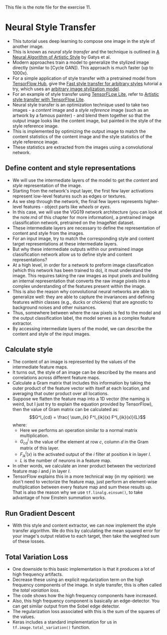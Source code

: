 This file is the note file for the exercise 11.

# Neural Style Transfer

- This tutorial uses deep learning to compose one image in the style of another image.
- This is known as *neural style transfer* and the technique is outlined in [A Neural Algorithm of Artistic Style](https://arxiv.org/abs/1508.06576) by Gatys et al.
- Modern approaches train a model to generalize the stylized image directly (similar to [Cycle GAN]). This approach is much faster (up to 1000x).
- For a simple application of style transfer with a pretrained model from [TensorFlow Hub](), give the [Fast style transfer for arbitrary styles]() tutorial a try, which uses an [arbitrary image stylization model]().
- For an example of style transfer using [TensorFLow Lite](), refer to [Artistic style transfer with TensorFlow Lite]().
- Neural style transfer is an optimization technique used to take two images - a *content* image and a *style reference* image (such as an artwork by a famous painter) - and blend them together so that the output image looks like the content image, but painted in the style of the style reference image.
- This is implemented by optimizing the output image to match the content statistics of the content image and the style statistics of the style reference image.
- These statistics are extracted from the images using a convolutional network.

## Define content and style representations

- We will use the intermediate layers of the model to get the *content* and *style* representation of the image.
- Starting from the network's input layer, the first few layer activations represent low-level features such as edges or textures.
- As we step through the network, the final few layers represents higher-level features - object parts like *wheels* or *eyes*.
- In this case, we will use the VGG19 network architecture (you can look at the note.md of this chapter for more information), a pretrained image classification network, pretrained on the ImageNet dataset.
- These intermediate layers are necessary to define the representation of content and style from the images.
- For an input image, try to match the corresponding style and content target representations at these intermediate layers.
- But why these intermediate outputs within our pretrained image classification network allow us to define style and content representations?
- At a high level, in order for a network to preform image classification (which this network has been trained to do), it must understand the image. This requires taking the raw images as input pixels and building an internal representation that converts the raw image pixels into a complex understanding of the features present within the image.
- This is also the reason why convolutional neural networks are able to generalize well: they are able to capture the invariances and defining features within classes (e.g., ducks or chickens) that are agnostic to background noises and other nuisances.
- Thus, somewhere between where the raw pixels is fed to the model and the output classification label, the model serves as a complex feature extractor.
- By accessing intermediate layers of the model, we can describe the content and style of the input images.

## Calculate style

- The content of an image is represented by the values of the intermediate feature maps.
- It turns out, the style of an image can be described by the means and correlations across different feature maps.
- Calculate a Gram matrix that includes this information by taking the outer product of the feature vector with itself at each location, and averaging that outer product over all locations.
- Suppose we flatten the feature map into a 1D vector (the naming is weird, but I just try to explain the equation provided by TensorFlow), then the value of Gram matrix can be calculated as:
    $$G^l_{cd} = \frac{ \sum_{k} F^l_{ik}(x) F^l_{ik}(x)}{L}$$
    where:
    - Here we performs an operation similar to a normal matrix multiplication.
    - $G^l_{cd}$ is the value of the element at row $c$, column $d$ in the Gram matrix of this layer.
    - $F^l_{ik}(x)$ is the activated output of the $i$ filter at position $k$ in layer $l$.
    - $L$ is the number of neurons in a feature map.
- In other words, we calculate an inner product between the vectorized feature map $i$ and $j$ in layer $l$.
- TensorFlow explains this in a more technical way (in my opinion): we don't need to vectorize the feature map, just perform an element-wise multiplication between every feature map and sum these results up. That is also the reason why we use `tf.linalg.einsum()`, to take advantage of how Einstein summation works.

## Run Gradient Descent

- With this style and content extractor, we can now implement the style transfer algorithm. We do this by calculating the mean squared error for your image's output relative to each target, then take the weighted sum of these losses.

## Total Variation Loss

- One downside to this basic implementation is that it produces a lot of high frequency artifacts.
- Decrease these using an explicit regularization term on the high frequency components of the image. In style transfer, this is often called the *total variation loss*.
- The code shows how the high frequency components have increased.
- Also, this high frequency component is basically an edge-detector. You can get similar output from the Sobel edge detector.
- The regularization loss associated with this is the sum of the squares of the values.
- Keras includes a standard implementation for us in `tf.image.total_variation()` function.